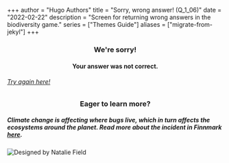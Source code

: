 +++
author = "Hugo Authors"
title = "Sorry, wrong answer! (Q_1_06)"
date = "2022-02-22"
description = "Screen for returning wrong answers in the biodiversity game."
series = ["Themes Guide"]
aliases = ["migrate-from-jekyl"]
+++

### <center> We're sorry! </center>
#### <center> Your answer was not correct. 
###### [Try again here!](https://biodivgame.github.io/archive/question-1_06/question-1_06/)



### <center> Eager to learn more? </center>

##### Climate change is affecting where bugs live, which in turn affects the ecosystems around the planet. Read more about the incident in Finnmark [here](https://www.nrk.no/tromsogfinnmark/lauvmakken-frostmaler-sprer-seg-mot-arktiske-strok-og-odelegger-traer-og-krattskog-pa-varangerhalvoya-1.14721572).

![Designed by Natalie Field](/img/rosalia-batesi.jpg)